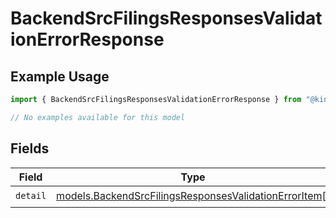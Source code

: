 # BackendSrcFilingsResponsesValidationErrorResponse

## Example Usage

```typescript
import { BackendSrcFilingsResponsesValidationErrorResponse } from "@kintsugi-tax/tax-platform-sdk/models/errors";

// No examples available for this model
```

## Fields

| Field                                                                                                                   | Type                                                                                                                    | Required                                                                                                                | Description                                                                                                             |
| ----------------------------------------------------------------------------------------------------------------------- | ----------------------------------------------------------------------------------------------------------------------- | ----------------------------------------------------------------------------------------------------------------------- | ----------------------------------------------------------------------------------------------------------------------- |
| `detail`                                                                                                                | [models.BackendSrcFilingsResponsesValidationErrorItem](../../models/backendsrcfilingsresponsesvalidationerroritem.md)[] | :heavy_check_mark:                                                                                                      | N/A                                                                                                                     |